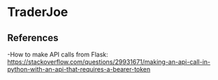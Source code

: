 # TraderJoe

## References
-How to make API calls from Flask: https://stackoverflow.com/questions/29931671/making-an-api-call-in-python-with-an-api-that-requires-a-bearer-token